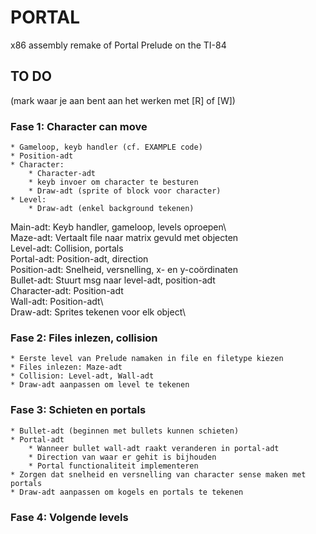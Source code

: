 # PORTAL
x86 assembly remake of Portal Prelude on the TI-84


## TO DO 
(mark waar je aan bent aan het werken met [R] of [W])


### Fase 1: Character can move
	* Gameloop, keyb handler (cf. EXAMPLE code)
	* Position-adt
	* Character: 
		* Character-adt
		* keyb invoer om character te besturen
		* Draw-adt (sprite of block voor character)
	* Level: 
		* Draw-adt (enkel background tekenen)


Main-adt:				Keyb handler, gameloop, levels oproepen\  
Maze-adt: 			Vertaalt file naar matrix gevuld met objecten\
Level-adt: 			Collision, portals\
Portal-adt: 		Position-adt, direction\
Position-adt: 	Snelheid, versnelling, x- en y-coördinaten\
Bullet-adt:			Stuurt msg naar level-adt, position-adt\
Character-adt:	Position-adt\
Wall-adt:				Position-adt\	
Draw-adt:				Sprites tekenen voor elk object\


### Fase 2: Files inlezen, collision
	* Eerste level van Prelude namaken in file en filetype kiezen
	* Files inlezen: Maze-adt
	* Collision: Level-adt, Wall-adt
	* Draw-adt aanpassen om level te tekenen

### Fase 3: Schieten en portals
	* Bullet-adt (beginnen met bullets kunnen schieten)
	* Portal-adt 
		* Wanneer bullet wall-adt raakt veranderen in portal-adt
		* Direction van waar er gehit is bijhouden
		* Portal functionaliteit implementeren
	* Zorgen dat snelheid en versnelling van character sense maken met portals 
	* Draw-adt aanpassen om kogels en portals te tekenen
	
### Fase 4: Volgende levels
